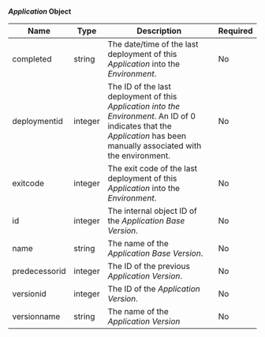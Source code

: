 **_Application_ Object**

| Name | Type | Description | Required |
| ---- | ---- | ----------- | -------- |
| completed | string | The date/time of the last deployment of this _Application_ into the _Environment_. | No |
| deploymentid | integer | The ID of the last deployment of this _Application into the Environment_. An ID of 0 indicates that the _Application_ has been manually associated with the environment. | No |
| exitcode | integer | The exit code of the last deployment of this _Application_ into the _Environment_. | No |
| id | integer | The internal object ID of the _Application Base Version_. | No |
| name | string | The name of the _Application Base Version_. | No |
| predecessorid | integer | The ID of the previous _Application Version_. | No |
| versionid | integer | The ID of the _Application Version_. | No |
| versionname | string | The name of the _Application Version_ | No |